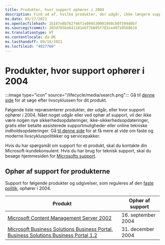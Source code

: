 ```yaml
---
title: Produkter, hvor support ophører i 2004
description: Find ud af, hvilke produkter, der udgår, ikke længere supporteres eller overgår fra generel support til udvidet support i 2004.
ms.date: 09/17/2021
ms.openlocfilehash: 2b167e8b762f46f1e094530001960cb0f599d0bf
ms.sourcegitcommit: 203d765be641181ebf7b895f783ce497a9568616
ms.translationtype: HT
ms.contentlocale: da-DK
ms.lasthandoff: 09/18/2021
ms.locfileid: "4027760"
---
```

# <a name="products-ending-support-in-2004"></a>Produkter, hvor support ophører i 2004

:::image type="icon" source="/lifecycle/media/search.png":::
Gå til [denne side](/lifecycle/products/) for at søge efter livscyklussen for dit produkt.

Følgende liste repræsenterer produkter, der udgår, eller hvor support ophører i 2004. Nået noget udgår eller ved ophør af support, vil der ikke være nogen nye sikkerhedsopdateringer, ikke-sikkerhedsopdateringer, gratis eller betalte assisterede supportmuligheder eller online tekniske indholdsopdateringer. Gå [til denne side](/lifecycle/overview/product-end-of-support-overview) for at få mere at vide om faste og moderne livscykluspolitikker og servicepakker.

Hvis du har spørgsmål om support for et produkt, skal du kontakte din Microsoft-kundekonsulent. Hvis du har brug for teknisk support, skal du besøge hjemmesiden for [Microsofts support](https://support.microsoft.com/contactus/?ws=support).





## <a name="products-reaching-end-of-support"></a>Ophør af support for produkterne

Support for følgende produkter og udgivelser, som reguleres af den [faste politik](/lifecycle/policies/fixed), ophører i 2004.

| Produkt | Ophør af support |
| --- | --- |
| [Microsoft Content Management Server 2002](/lifecycle/products/microsoft-content-management-server-2002?branch=live)<br> | 16. september 2004 |
| [Microsoft Business Solutions Business Portal, Business Solutions Business Portal 1.2](/lifecycle/products/microsoft-business-solutions-business-portal?branch=live)<br> | 31. december 2004 |


